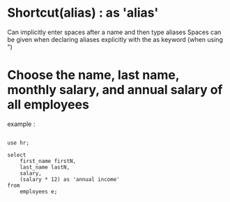 # Shortcut(alias) : as 'alias'
Can implicitly enter spaces after a name and then type aliases
Spaces can be given when declaring aliases explicitly with the as keyword (when using ")

# Choose the name, last name, monthly salary, and annual salary of all employees
example :
<pre>
<code>
use hr;

select
	first_name firstN,
	last_name lastN,
	salary,
	(salary * 12) as 'annual income'
from
	employees e;
</code>
</pre>
